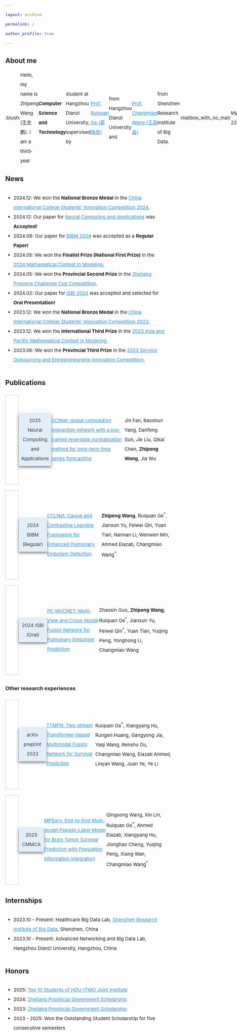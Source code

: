 ```yaml
---
layout: archive
permalink: /
author_profile: true
---
```

<head>
  <style>
    a{color:#2891CB;}
    div{font-size:15px; line-height:2.0; display:flex; align-items:center;}
    span{vertical-align:middle; line-height:2.0;}
  </style>
</head>

## About me
<div><span>:blush:</span> Hello, my name is Zhipeng Wang (王志鹏). I am a third-year <b>Computer Science and Technology</b> student at Hangzhou Dianzi University, supervised by <a href="https://faculty.hdu.edu.cn/jsjxy/grq/main.htm">Prof. Ruiquan Ge (葛瑞泉)</a> from Hangzhou Dianzi University and <a href="https://www.sribd.cn/teacher/505">Prof. Changmiao Wang (王昌淼)</a> from Shenzhen Research Institute of Big Data.<br>
<span>:mailbox_with_no_mail:</span> My email: 22320308@hdu.edu.cn
</div>

## News
<div>
  <ul>
    <li>2024.12: We won the <b>National Bronze Medal</b> in the <a href="https://pilcchina.org/home">China International College Students' Innovation Competition 2024.</a></li>
    <li>2024.12: Our paper for <a href="https://link.springer.com/journal/521">Neural Computing and Applications</a> was <b>Accepted!</b></li>
    <li>2024.08: Our paper for <a href="https://ieeebibm.org/BIBM2024/">BIBM 2024</a> was accepted as a <b>Regular Paper!</b></li>
    <li>2024.05: We won the <b>Finalist Prize (National First Prize)</b> in the <a href="https://www.comap.com/contests/mcm-icm">2024 Mathematical Contest In Modeling.</a></li>
    <li>2024.05: We won the <b>Provincial Second Prize</b> in the <a href="https://www.tiaozhanbei.net/">Zhejiang Province Challenge Cup Competition.</a></li>
    <li>2024.02: Our paper for <a href="https://biomedicalimaging.org/2024/">ISBI 2024</a> was accepted and selected for <b>Oral Presentation!</b></li>
    <li>2023.12: We won the <b>National Bronze Medal</b> in the <a href="https://pilcchina.org/home">China International College Students' Innovation Competition 2023.</a></li>
    <li>2023.12: We won the <b>International Third Prize</b> in the <a href="http://apmcm.org/">2023 Asia and Pacific Mathematical Contest in Modeling.</a></li>
    <li>2023.06: We won the <b>Provincial Third Prize</b> in the <a href="http://www.fwwb.org.cn/">2023 Service Outsourcing and Entrepreneurship Innovation Competition.</a></li>
  </ul>
</div>

## Publications
<div style="width:100%; height:300px; display:flex; align-items:center;">
  <div style="width:60%; height:80%; padding:20px; display:flex; justify-content:flex-start; align-items:center; border: 0.5px solid #cccccc;">
    <img src="https://raw.githubusercontent.com/LeavingStarW/LeavingStarW.github.io/refs/heads/master/images/GCINet.webp" style="width:100%; height:100%;">
  </div>
  <div style="width:5%; height:100%;"></div>
  <div>
    <div style="width:300px; padding:8px; background-color:#e2effa; box-shadow:0 4px 8px rgba(0, 0, 0, 0.5); color:#333; text-align:center;">
      2025 Neural Computing and Applications        
    </div><br>
    <a href="https://link.springer.com/article/10.1007/s00521-024-10692-3">GCINet: global convolution interaction network with a pre-trained reversible normalization method for long-term time series forecasting</a><br>
    <p>Jin Fan, Baoshun Yang, Danfeng Sun, Jie Liu, Qikai Chen, <b>Zhipeng Wang</b>, Jia Wu</p>
  </div>
</div>

<div style="width:100%; height:300px; display:flex; align-items:center;">
  <div style="width:60%; height:80%; padding:20px; display:flex; justify-content:flex-start; align-items:center; border: 0.5px solid #cccccc;">
    <img src="https://raw.githubusercontent.com/LeavingStarW/LeavingStarW.github.io/refs/heads/master/images/CCLNet.png" style="width:100%; height:100%;">
  </div>
  <div style="width:5%; height:100%;"></div>
  <div>
    <div style="width:300px; padding:8px; background-color:#e2effa; box-shadow:0 4px 8px rgba(0, 0, 0, 0.5); color:#333; text-align:center;">
      2024 BIBM (Regular)        
    </div><br>
    <a href="https://ieeexplore.ieee.org/document/10821899">CCLNet: Causal and Contrastive Learning Framework for Enhanced Pulmonary Embolism Detection</a><br>
    <p><b>Zhipeng Wang</b>, Ruiquan Ge<sup>*</sup>, Jianxun Yu, Feiwei Qin, Yuan Tian, Nannan Li, Wenwen Min, Ahmed Elazab, Changmiao Wang<sup>*</sup></p>
  </div>
</div>

<div style="width:100%; height:300px; display:flex; align-items:center;">
  <div style="width:60%; height:80%; padding:20px; display:flex; justify-content:flex-start; align-items:center; border: 0.5px solid #cccccc;">
    <img src="https://raw.githubusercontent.com/LeavingStarW/LeavingStarW.github.io/refs/heads/master/images/PE-MVCNet.png" style="width:100%; height:100%;">
  </div>
  <div style="width:5%; height:100%;"></div>
  <div>
    <div style="width:300px; padding:8px; background-color:#e2effa; box-shadow:0 4px 8px rgba(0, 0, 0, 0.5); color:#333; text-align:center;">
      2024 ISBI (Oral)        
    </div><br>
    <a href="https://ieeexplore.ieee.org/document/10635747">PE-MVCNET: Multi-View and Cross-Modal Fusion Network for Pulmonary Embolism Prediction</a><br>
    <p>Zhaoxin Guo, <b>Zhipeng Wang</b>, Ruiquan Ge<sup>*</sup>, Jianxun Yu, Feiwei Qin<sup>*</sup>, Yuan Tian, Yuqing Peng, Yonghong Li, Changmiao Wang</p>
  </div>
</div>

### Other research experiences
<div style="width:100%; height:300px; display:flex; align-items:center;">
  <div style="width:60%; height:80%; padding:20px; display:flex; justify-content:flex-start; align-items:center; border: 0.5px solid #cccccc;">
    <img src="https://raw.githubusercontent.com/LeavingStarW/LeavingStarW.github.io/refs/heads/master/images/TTMFN.png" style="width:100%; height:100%;">
  </div>
  <div style="width:5%; height:100%;"></div>
  <div>
    <div style="width:300px; padding:8px; background-color:#e2effa; box-shadow:0 4px 8px rgba(0, 0, 0, 0.5); color:#333; text-align:center;">
      arXiv preprint 2023
    </div><br>
    <a href="https://arxiv.org/abs/2311.07033">TTMFN: Two-stream Transformer-based Multimodal Fusion Network for Survival Prediction</a><br>
    <p>Ruiquan Ge<sup>*</sup>, Xiangyang Hu, Rungen Huang, Gangyong Jia, Yaqi Wang, Renshu Gu, Changmiao Wang, Elazab Ahmed, Linyan Wang, Juan Ye, Ye Li</p>
  </div>
</div>

<div style="width:100%; height:300px; display:flex; align-items:center;">
  <div style="width:60%; height:80%; padding:20px; display:flex; justify-content:flex-start; align-items:center; border: 0.5px solid #cccccc;">
    <img src="https://raw.githubusercontent.com/LeavingStarW/LeavingStarW.github.io/refs/heads/master/images/MPSurv.webp" style="width:100%; height:100%;">
  </div>
  <div style="width:5%; height:100%;"></div>
  <div>
    <div style="width:300px; padding:8px; background-color:#e2effa; box-shadow:0 4px 8px rgba(0, 0, 0, 0.5); color:#333; text-align:center;">
      2023 CMMCA      
    </div><br>
    <a href="https://link.springer.com/chapter/10.1007/978-3-031-45087-7_13">MPSurv: End-to-End Multi-model Pseudo-Label Model for Brain Tumor Survival Prediction with Population Information Integration</a><br>
    <p>Qingsong Wang, Xin Lin, Ruiquan Ge<sup>*</sup>, Ahmed Elazab, Xiangyang Hu, Jionghao Cheng, Yuqing Peng, Xiang Wan, Changmiao Wang<sup>*</sup></p>
  </div>
</div>

<!--
A Novel Fusion Network for Apple Image Classification and Quantity Recognition
https://dl.acm.org/doi/10.1145/3653781.3653794
Hanyu Jiang, Zhipeng Wang, Jiahan Chen, Guanyuan Pan, Yudie Jin
-->

## Internships
<div>
  <ul>
    <li>2023.10 - Present: Healthcare Big Data Lab, <a href="https://www.sribd.cn/">Shenzhen Research Institute of Big Data</a>, Shenzhen, China</li>
    <li>2023.10 - Present: Advanced Networking and Big Data Lab, Hangzhou Dianzi University, Hangzhou, China</li>
  </ul>
</div>

## Honors
<div>
  <ul>
    <li>2025: <a href="https://mp.weixin.qq.com/s/lcgUXEJ5ITtSLiq1ltnagw">Top 10 Students of HDU-ITMO Joint Institute</a></li>
    <li>2024: <a href="https://student.hdu.edu.cn/2025/0402/c795a277007/page.htm">Zhejiang Provincial Government Scholarship</a></li>
    <li>2023: <a href="https://student.hdu.edu.cn/2023/1110/c727a252884/page.htm">Zhejiang Provincial Government Scholarship</a></li>
    <li>2023 - 2025: Won the Outstanding Student Scholarship for five consecutive semesters</li>
  </ul>
</div>
